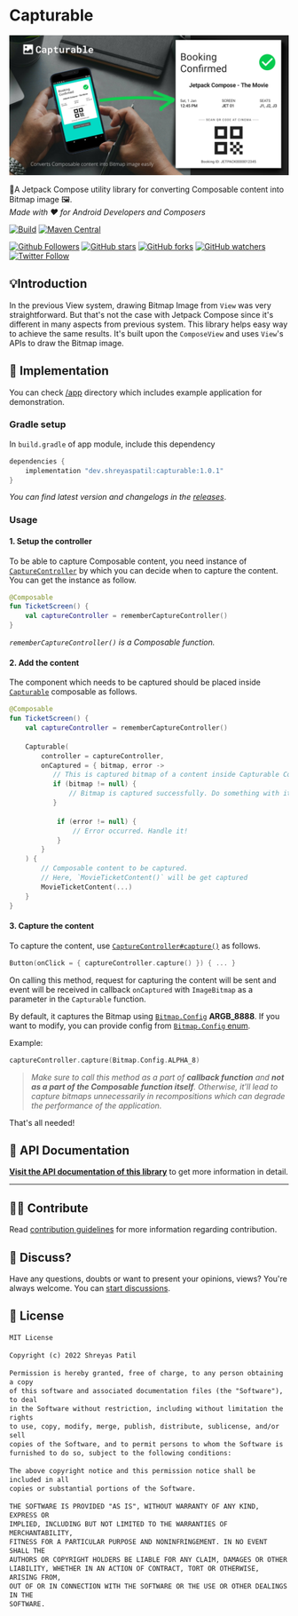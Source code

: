 # Capturable

![Capturable](art/header.png)

🚀A Jetpack Compose utility library for converting Composable content into Bitmap image 🖼️.  
_Made with ❤️ for Android Developers and Composers_ 

[![Build](https://github.com/PatilShreyas/Capturable/actions/workflows/build.yml/badge.svg)](https://github.com/PatilShreyas/Capturable/actions/workflows/build.yml)
[![Maven Central](https://img.shields.io/maven-central/v/dev.shreyaspatil/capturable)](https://search.maven.org/artifact/dev.shreyaspatil/capturable)

[![Github Followers](https://img.shields.io/github/followers/PatilShreyas?label=Follow&style=social)](https://github.com/PatilShreyas)
[![GitHub stars](https://img.shields.io/github/stars/PatilShreyas/Capturable?style=social)](https://github.com/PatilShreyas/Capturable/stargazers)
[![GitHub forks](https://img.shields.io/github/forks/PatilShreyas/Capturable?style=social)](https://github.com/PatilShreyas/Capturable/network/members)
[![GitHub watchers](https://img.shields.io/github/watchers/PatilShreyas/Capturable?style=social)](https://github.com/PatilShreyas/Capturable/watchers)
[![Twitter Follow](https://img.shields.io/twitter/follow/imShreyasPatil?label=Follow&style=social)](https://twitter.com/imShreyasPatil)

## 💡Introduction 

In the previous View system, drawing Bitmap Image from `View` was very straightforward. But that's not the case with Jetpack Compose since it's different in many aspects from previous system. This library helps easy way to achieve the same results. 
It's built upon the `ComposeView` and uses `View`'s APIs to draw the Bitmap image.

## 🚀 Implementation

You can check [/app](/app) directory which includes example application for demonstration. 

### Gradle setup

In `build.gradle` of app module, include this dependency

```gradle
dependencies {
    implementation "dev.shreyaspatil:capturable:1.0.1"
}
```

_You can find latest version and changelogs in the [releases](https://github.com/PatilShreyas/Capturable/releases)_.

### Usage

#### 1. Setup the controller

To be able to capture Composable content, you need instance of [`CaptureController`](https://patilshreyas.github.io/Capturable/capturable/dev.shreyaspatil.capturable.controller/-capture-controller/index.html) by which you can decide when to capture the content. You can get the instance as follow.

```kotlin
@Composable
fun TicketScreen() {
    val captureController = rememberCaptureController()
}
```

_`rememberCaptureController()` is a Composable function._

#### 2. Add the content

The component which needs to be captured should be placed inside [`Capturable`](https://patilshreyas.github.io/Capturable/capturable/dev.shreyaspatil.capturable/-capturable-kt/-capturable.html) composable as follows.

```kotlin
@Composable
fun TicketScreen() {
    val captureController = rememberCaptureController()
    
    Capturable(
        controller = captureController,
        onCaptured = { bitmap, error ->
           // This is captured bitmap of a content inside Capturable Composable.
           if (bitmap != null) {
               // Bitmap is captured successfully. Do something with it!
           }
            
            if (error != null) {
                // Error occurred. Handle it!
            }
        }
    ) {
        // Composable content to be captured.
        // Here, `MovieTicketContent()` will be get captured
        MovieTicketContent(...)
    }
}
```

#### 3. Capture the content

To capture the content, use [`CaptureController#capture()`](https://patilshreyas.github.io/Capturable/capturable/dev.shreyaspatil.capturable.controller/-capture-controller/capture.html) as follows. 

```kotlin
Button(onClick = { captureController.capture() }) { ... }
```

On calling this method, request for capturing the content will be sent and event will be received in callback `onCaptured` with `ImageBitmap` as a parameter in the `Capturable` function.

By default, it captures the Bitmap using [`Bitmap.Config`](https://developer.android.com/reference/android/graphics/Bitmap.Config) **ARGB_8888**. If you want to modify, you can provide config from [`Bitmap.Config` enum](https://developer.android.com/reference/android/graphics/Bitmap.Config).

Example:

```kotlin
captureController.capture(Bitmap.Config.ALPHA_8)
```

> _Make sure to call this method as a part of **callback function** and **not as a part of the Composable function itself**. Otherwise, it'll lead to capture bitmaps unnecessarily in recompositions which can degrade the performance of the application._

That's all needed!

## 📄 API Documentation

[**Visit the API documentation of this library**](https://patilshreyas.github.io/Capturable) to get more information in detail.

---

## 🙋‍♂️ Contribute 

Read [contribution guidelines](CONTRIBUTING.md) for more information regarding contribution.

## 💬 Discuss? 

Have any questions, doubts or want to present your opinions, views? You're always welcome. You can [start discussions](https://github.com/PatilShreyas/Capturable/discussions).

## 📝 License

```
MIT License

Copyright (c) 2022 Shreyas Patil

Permission is hereby granted, free of charge, to any person obtaining a copy
of this software and associated documentation files (the "Software"), to deal
in the Software without restriction, including without limitation the rights
to use, copy, modify, merge, publish, distribute, sublicense, and/or sell
copies of the Software, and to permit persons to whom the Software is
furnished to do so, subject to the following conditions:

The above copyright notice and this permission notice shall be included in all
copies or substantial portions of the Software.

THE SOFTWARE IS PROVIDED "AS IS", WITHOUT WARRANTY OF ANY KIND, EXPRESS OR
IMPLIED, INCLUDING BUT NOT LIMITED TO THE WARRANTIES OF MERCHANTABILITY,
FITNESS FOR A PARTICULAR PURPOSE AND NONINFRINGEMENT. IN NO EVENT SHALL THE
AUTHORS OR COPYRIGHT HOLDERS BE LIABLE FOR ANY CLAIM, DAMAGES OR OTHER
LIABILITY, WHETHER IN AN ACTION OF CONTRACT, TORT OR OTHERWISE, ARISING FROM,
OUT OF OR IN CONNECTION WITH THE SOFTWARE OR THE USE OR OTHER DEALINGS IN THE
SOFTWARE.
```
